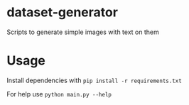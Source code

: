 # dataset-generator
Scripts to generate simple images with text on them

# Usage
Install dependencies with `pip install -r requirements.txt`

For help use `python main.py --help`